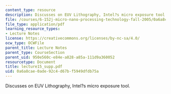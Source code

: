 ```yaml
---
content_type: resource
description: Discusses on EUV Lithography, Intel?s micro exposure tool.
file: /courses/6-152j-micro-nano-processing-technology-fall-2005/0a6a8cae0ade92c4d67bf5949dfdb75a_lecture15_supp.pdf
file_type: application/pdf
learning_resource_types:
- Lecture Notes
license: https://creativecommons.org/licenses/by-nc-sa/4.0/
ocw_type: OCWFile
parent_title: Lecture Notes
parent_type: CourseSection
parent_uid: 950e560c-e84e-a828-a85a-111d9a360052
resourcetype: Document
title: lecture15_supp.pdf
uid: 0a6a8cae-0ade-92c4-d67b-f5949dfdb75a
---
```

Discusses on EUV Lithography, Intel?s micro exposure tool.